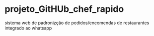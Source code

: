 # projeto_GitHUb_chef_rapido
sistema web de padronizção de pedidos/encomendas de restaurantes  integrado ao whatsapp 
